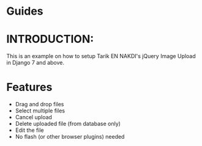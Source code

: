 # Guides

INTRODUCTION:
============

This is an example on how to setup Tarik EN NAKDI's jQuery Image Upload in Django 7 and above.


Features
========

- Drag and drop files
- Select multiple files
- Cancel upload
- Delete uploaded file (from database only)
- Edit the file
- No flash (or other browser plugins) needed
